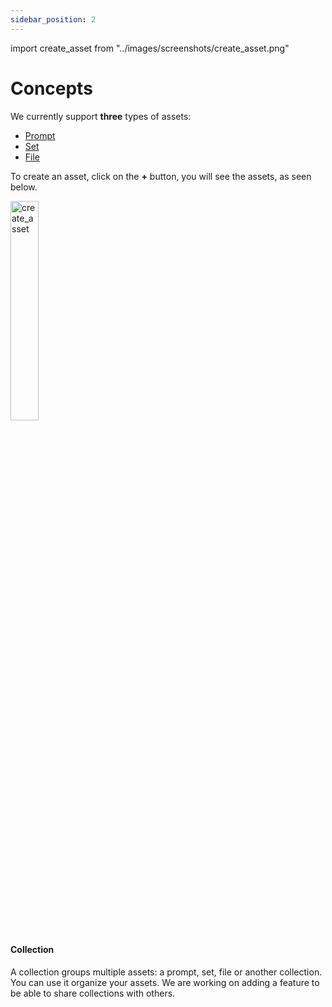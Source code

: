 ```yaml
---
sidebar_position: 2
---
```


import create_asset from "../images/screenshots/create_asset.png"

# Concepts

We currently support **three** types of assets:

- [Prompt](/concepts/Prompts)
- [Set](/concepts/sets)
- [File](/concepts/Files)

To create an asset, click on the **+** button, you will see the assets, as seen below.

<img src={create_asset} alt="create_asset" width="30%" />

#### Collection

A collection groups multiple assets: a prompt, set, file or another collection. You can use it organize your assets. We are working on adding a feature to be able to share collections with others.
